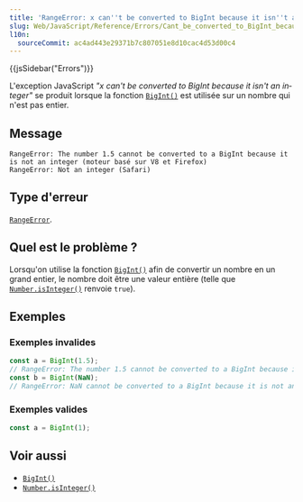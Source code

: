 ```yaml
---
title: 'RangeError: x can''t be converted to BigInt because it isn''t an integer'
slug: Web/JavaScript/Reference/Errors/Cant_be_converted_to_BigInt_because_it_isnt_an_integer
l10n:
  sourceCommit: ac4ad443e29371b7c807051e8d10cac4d53d00c4
---
```


{{jsSidebar("Errors")}}

L'exception JavaScript <i lang="en">"x can't be converted to BigInt because it isn't an integer"</i> se produit lorsque la fonction [`BigInt()`](/fr/docs/Web/JavaScript/Reference/Global_Objects/BigInt/BigInt) est utilisée sur un nombre qui n'est pas entier.

## Message

```
RangeError: The number 1.5 cannot be converted to a BigInt because it is not an integer (moteur basé sur V8 et Firefox)
RangeError: Not an integer (Safari)
```

## Type d'erreur

[`RangeError`](/fr/docs/Web/JavaScript/Reference/Global_Objects/RangeError).

## Quel est le problème ?

Lorsqu'on utilise la fonction [`BigInt()`](/fr/docs/Web/JavaScript/Reference/Global_Objects/BigInt/BigInt) afin de convertir un nombre en un grand entier, le nombre doit être une valeur entière (telle que [`Number.isInteger()`](/fr/docs/Web/JavaScript/Reference/Global_Objects/Number/isInteger) renvoie `true`).

## Exemples

### Exemples invalides

```js example-bad
const a = BigInt(1.5);
// RangeError: The number 1.5 cannot be converted to a BigInt because it is not an integer
const b = BigInt(NaN);
// RangeError: NaN cannot be converted to a BigInt because it is not an integer
```

### Exemples valides

```js example-good
const a = BigInt(1);
```

## Voir aussi

- [`BigInt()`](/fr/docs/Web/JavaScript/Reference/Global_Objects/BigInt/BigInt)
- [`Number.isInteger()`](/fr/docs/Web/JavaScript/Reference/Global_Objects/Number/isInteger)
